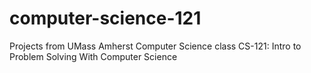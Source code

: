 # computer-science-121

Projects from UMass Amherst Computer Science class 
CS-121: Intro to Problem Solving With Computer Science

